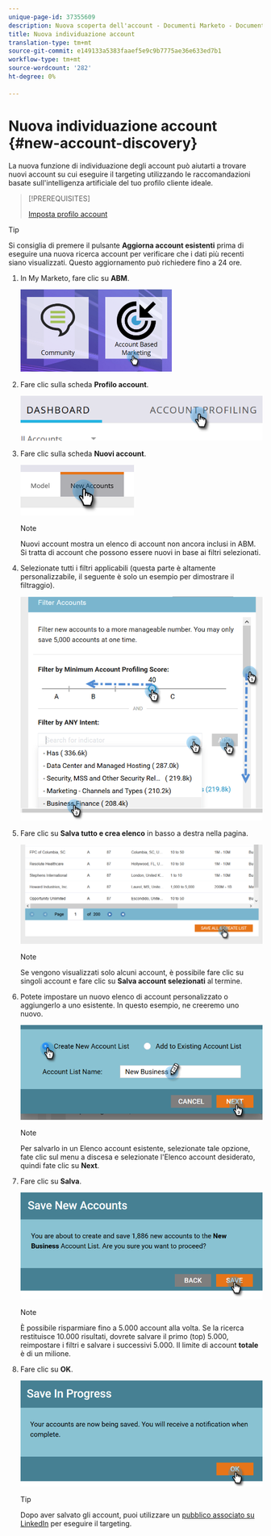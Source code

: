 ```yaml
---
unique-page-id: 37355609
description: Nuova scoperta dell'account - Documenti Marketo - Documentazione del prodotto
title: Nuova individuazione account
translation-type: tm+mt
source-git-commit: e149133a5383faaef5e9c9b7775ae36e633ed7b1
workflow-type: tm+mt
source-wordcount: '282'
ht-degree: 0%

---
```



# Nuova individuazione account {#new-account-discovery}

La nuova funzione di individuazione degli account può aiutarti a trovare nuovi account su cui eseguire il targeting utilizzando le raccomandazioni basate sull&#39;intelligenza artificiale del tuo profilo cliente ideale.

>[!PREREQUISITES]
>
>[Imposta profilo account](http://docs.marketo.com/x/FgAKAQ)

>[!TIP]
>
>Si consiglia di premere il pulsante **Aggiorna account esistenti** prima di eseguire una nuova ricerca account per verificare che i dati più recenti siano visualizzati. Questo aggiornamento può richiedere fino a 24 ore.

1. In My Marketo, fare clic su **ABM**.

   ![](assets/one-1.png)

1. Fare clic sulla scheda **Profilo account**.

   ![](assets/two-2.png)

1. Fare clic sulla scheda **Nuovi account**.

   ![](assets/three-1.png)

   >[!NOTE]
   >
   >Nuovi account mostra un elenco di account non ancora inclusi in ABM. Si tratta di account che possono essere nuovi in base ai filtri selezionati.

1. Selezionate tutti i filtri applicabili (questa parte è altamente personalizzabile, il seguente è solo un esempio per dimostrare il filtraggio).

   ![](assets/four-1.png)

1. Fare clic su **Salva tutto e crea elenco** in basso a destra nella pagina.

   ![](assets/five-1.png)

   >[!NOTE]
   >
   >Se vengono visualizzati solo alcuni account, è possibile fare clic su singoli account e fare clic su **Salva account selezionati** al termine.

1. Potete impostare un nuovo elenco di account personalizzato o aggiungerlo a uno esistente. In questo esempio, ne creeremo uno nuovo.

   ![](assets/six-1.png)

   >[!NOTE]
   >
   >Per salvarlo in un Elenco account esistente, selezionate tale opzione, fate clic sul menu a discesa e selezionate l&#39;Elenco account desiderato, quindi fate clic su **Next**.

1. Fare clic su **Salva**.

   ![](assets/seven-1.png)

   >[!NOTE]
   >
   >È possibile risparmiare fino a 5.000 account alla volta. Se la ricerca restituisce 10.000 risultati, dovrete salvare il primo (top) 5.000, reimpostare i filtri e salvare i successivi 5.000. Il limite di account **totale** è di un milione.

1. Fare clic su **OK**.

   ![](assets/eight.png)

   >[!TIP]
   >
   >Dopo aver salvato gli account, puoi utilizzare un [pubblico associato su LinkedIn](http://docs.marketo.com/x/rYGZAQ) per eseguire il targeting.

